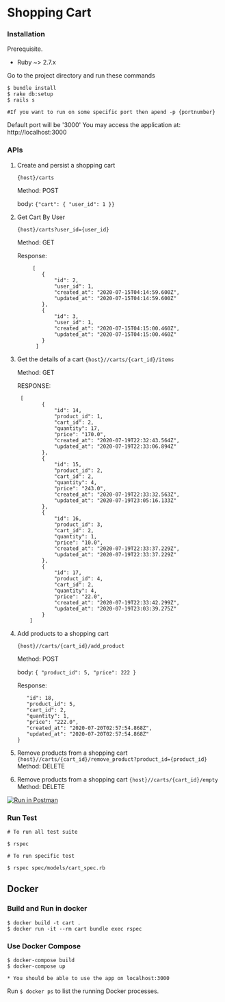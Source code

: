 # Shopping Cart

### Installation
Prerequisite.

  - Ruby ~> 2.7.x

Go to the project directory and run these commands

```
$ bundle install
$ rake db:setup
$ rails s 

#If you want to run on some specific port then apend -p {portnumber}  
```

Default port will be '3000'
You may access the application at: http://localhost:3000

### APIs

1. Create and persist a shopping cart

    `{host}/carts`

    Method: POST

    body: 
        ```{"cart": {
         		"user_id": 1
         	}}	
         ```

2. Get Cart By User

    `{host}/carts?user_id={user_id}`

    Method: GET

    Response: 
    
            [
               {
                   "id": 2,
                   "user_id": 1,
                   "created_at": "2020-07-15T04:14:59.600Z",
                   "updated_at": "2020-07-15T04:14:59.600Z"
               },
               {
                   "id": 3,
                   "user_id": 1,
                   "created_at": "2020-07-15T04:15:00.460Z",
                   "updated_at": "2020-07-15T04:15:00.460Z"
               }
             ]	
         

3. Get the details of a cart
    `{host}//carts/{cart_id}/items`

    Method: GET

    RESPONSE:
    
        [
               {
                   "id": 14,
                   "product_id": 1,
                   "cart_id": 2,
                   "quantity": 17,
                   "price": "170.0",
                   "created_at": "2020-07-19T22:32:43.564Z",
                   "updated_at": "2020-07-19T22:33:06.894Z"
               },
               {
                   "id": 15,
                   "product_id": 2,
                   "cart_id": 2,
                   "quantity": 4,
                   "price": "243.0",
                   "created_at": "2020-07-19T22:33:32.563Z",
                   "updated_at": "2020-07-19T23:05:16.133Z"
               },
               {
                   "id": 16,
                   "product_id": 3,
                   "cart_id": 2,
                   "quantity": 1,
                   "price": "10.0",
                   "created_at": "2020-07-19T22:33:37.229Z",
                   "updated_at": "2020-07-19T22:33:37.229Z"
               },
               {
                   "id": 17,
                   "product_id": 4,
                   "cart_id": 2,
                   "quantity": 4,
                   "price": "22.0",
                   "created_at": "2020-07-19T22:33:42.299Z",
                   "updated_at": "2020-07-19T23:03:39.275Z"
               }
           ]	

4. Add products to a shopping cart

    `{host}//carts/{cart_id}/add_product`

    Method: POST
    
    body: 
        ```{
           	"product_id": 5,
           	"price": 222
           }	
         ```
    
    Response: 
    ```{
       "id": 18,
       "product_id": 5,
       "cart_id": 2,
       "quantity": 1,
       "price": "222.0",
       "created_at": "2020-07-20T02:57:54.868Z",
       "updated_at": "2020-07-20T02:57:54.868Z"
   }
    ``` 
   
5. Remove products from a shopping cart
    `{host}//carts/{cart_id}/remove_product?product_id={product_id}`
    Method: DELETE

6. Remove products from a shopping cart
    `{host}//carts/{cart_id}/empty`
    Method: DELETE

[![Run in Postman](https://run.pstmn.io/button.svg)](https://app.getpostman.com/run-collection/c575eed9be8822292a6e)



### Run Test


```
# To run all test suite

$ rspec

# To run specific test

$ rspec spec/models/cart_spec.rb 
```

## Docker

### Build and Run in docker

```
$ docker build -t cart .
$ docker run -it --rm cart bundle exec rspec
```

### Use Docker Compose
```
$ docker-compose build
$ docker-compose up

* You should be able to use the app on localhost:3000
```

Run `$ docker ps` to list the running Docker processes.

 

